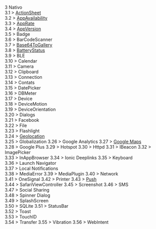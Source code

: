 3 Nativo  
3.1 > [ActionSheet](3a-actionSheet.md)  
3.2 > [AppAvailability](3b-appAvailability.md)  
3.3 > [AppRate](3c-appRate.md)  
3.4 > [AppVersion](3d-appVersion.md)  
3.5 > Badge  
3.6 > BarCodeScanner  
3.7 > [Base64ToGallery](3g-base64togallery.md)  
3.8 > [BatteryStatus](3h-batteryStatus.md)  
3.9 > BLE  
3.10 > Calendar  
3.11 > Camera  
3.12 > Clipboard  
3.13 > Connection  
3.14 > Contats  
3.15 > DatePicker  
3.16 > DBMeter  
3.17 > Device  
3.18 > DeviceMotion  
3.19 > DeviceOrientation  
3.20 > Dialogs  
3.21 > Facebook  
3.22 > File  
3.23 > Flashlight  
3.24 > [Geolocation](3w-geolocation.md)   
3.25 > Globalization
3.26 > Google Analytics
3.27 > [Google Maps](3za-googleMaps.md)   
3.28 > Google Plus
3.29 > Hotspot
3.30 > Httpd
3.31 > IBeacon
3.32 > ImagePicker  
3.33 > InAppBrowser
3.34 > Ionic Deeplinks
3.35 > Keyboard  
3.36 > Launch Navigator  
3.37 > Local Notifications  
3.38 > MediaError
3.39 > MediaPlugin
3.40 > Network  
3.41 > OneSignal
3.42 > Printer
3.43 > [Push](3v-push.md)  
3.44 > SafariViewController
3.45 > Screenshot
3.46 > SMS  
3.47 > Social Sharing  
3.48 > Spinner Dialog  
3.49 > SplashScreen  
3.50 > SQLite
3.51 > StatusBar  
3.52 > Toast  
3.53 > TouchID  
3.54 > Transfer
3.55 > Vibration
3.56 > WebIntent

